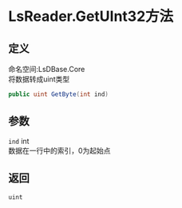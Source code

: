 # LsReader.GetUInt32方法
## 定义
命名空间:LsDBase.Core    
将数据转成uint类型   
```C#
public uint GetByte(int ind)
```
## 参数
`ind`  int    
数据在一行中的索引，0为起始点   
## 返回
`uint`
